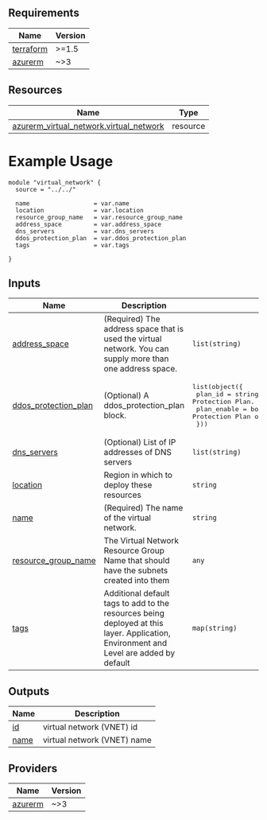 <!-- BEGIN_TF_DOCS -->

## Requirements

| Name | Version |
|------|---------|
| <a name="requirement_terraform"></a> [terraform](#requirement\_terraform) | >=1.5 |
| <a name="requirement_azurerm"></a> [azurerm](#requirement\_azurerm) | ~>3 |

## Resources

| Name | Type |
|------|------|
| [azurerm_virtual_network.virtual_network](https://registry.terraform.io/providers/hashicorp/azurerm/latest/docs/resources/virtual_network) | resource |

# Example Usage

```hcl
module "virtual_network" {
  source = "../../"

  name                  = var.name
  location              = var.location
  resource_group_name   = var.resource_group_name
  address_space         = var.address_space
  dns_servers           = var.dns_servers
  ddos_protection_plan  = var.ddos_protection_plan
  tags                  = var.tags

}
```
## Inputs

| Name | Description | Type | Default | Required |
|------|-------------|------|---------|:--------:|
| <a name="input_address_space"></a> [address\_space](#input\_address\_space) | (Required) The address space that is used the virtual network. You can supply more than one address space. | `list(string)` | n/a | yes |
| <a name="input_ddos_protection_plan"></a> [ddos\_protection\_plan](#input\_ddos\_protection\_plan) | (Optional) A ddos\_protection\_plan block. | <pre>list(object({<br>    plan_id     = string # (Required) The ID of DDoS Protection Plan.<br>    plan_enable = bool   # (Required) Enable/disable DDoS Protection Plan on Virtual Network.<br>  }))</pre> | `[]` | no |
| <a name="input_dns_servers"></a> [dns\_servers](#input\_dns\_servers) | (Optional) List of IP addresses of DNS servers | `list(string)` | `null` | no |
| <a name="input_location"></a> [location](#input\_location) | Region in which to deploy these resources | `string` | n/a | yes |
| <a name="input_name"></a> [name](#input\_name) | (Required) The name of the virtual network. | `string` | n/a | yes |
| <a name="input_resource_group_name"></a> [resource\_group\_name](#input\_resource\_group\_name) | The Virtual Network Resource Group Name that should have the subnets created into them | `any` | n/a | yes |
| <a name="input_tags"></a> [tags](#input\_tags) | Additional default tags to add to the resources being deployed at this layer. Application, Environment and Level are added by default | `map(string)` | `{}` | no |

## Outputs

| Name | Description |
|------|-------------|
| <a name="output_id"></a> [id](#output\_id) | virtual network (VNET) id |
| <a name="output_name"></a> [name](#output\_name) | virtual network (VNET) name |

## Providers

| Name | Version |
|------|---------|
| <a name="provider_azurerm"></a> [azurerm](#provider\_azurerm) | ~>3 |
<!-- END_TF_DOCS -->